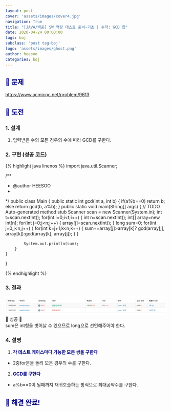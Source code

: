 ```yaml
---
layout: post
cover: 'assets/images/cover4.jpg'
navigation: True
title: "[JAVA/백준] SW 역량 테스트 준비-기초 | 수학: GCD 합"
date: 2020-04-24 00:00:00
tags: boj
subclass: 'post tag-boj'
logo: 'assets/images/ghost.png'
author: heesoo
categories: boj
---
```

## <span style="color:navy">👀 문제</span>
<https://www.acmicpc.net/problem/9613>

## <span style="color:navy">👊 도전</span>

### 1. 설계
1. 입력받은 수의 모든 경우의 수에 따라 GCD를 구한다.

### 2. 구현 (성공 코드)
{% highlight java linenos %}
import java.util.Scanner;

/**
 * @author HEESOO
 *
 */
public class Main {
	public static int gcd(int a, int b) {
		if(a%b==0) return b;
		else return gcd(b, a%b);
	}
	public static void main(String[] args) {
		// TODO Auto-generated method stub
		Scanner scan = new Scanner(System.in);
		int t=scan.nextInt();
		for(int i=0;i<t;i++) {
			int n=scan.nextInt();
			int[] array=new int[n];
			for(int j=0;j<n;j++) {
				array[j]=scan.nextInt();
			}
			long sum=0;
			for(int j=0;j<n;j++) {
				for(int k=j+1;k<n;k++) {
					sum+=array[j]>array[k]? gcd(array[j], array[k]):gcd(array[k], array[j]);
				}
			}
			
			System.out.println(sum);
		}
	}
}

{% endhighlight %}

### 3. 결과
![실행결과](./assets/images/200424_3.PNG)
🤟 성공 🤟  
sum은 int형을 벗어날 수 있으므로 long으로 선언해주어야 한다.

### 4. 설명
1. **<span style="color:navy">각 테스트 케이스마다 가능한 모든 쌍을 구한다</span>**
- 2중for문을 돌려 모든 경우의 수를 구한다.

2. **<span style="color:navy">GCD를 구한다</span>**
- a%b==0이 될때까지 재귀호출하는 방식으로 최대공약수를 구한다.

## <span style="color:navy">👏 해결 완료!</span>

